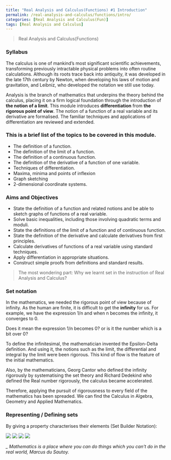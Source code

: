 ```yaml
---
title: "Real Analysis and Calculus(Functions) #1 Introduction"
permalink: /real-analysis-and-calculus/functions/intro/
categories: [Real Analysis and Calculus(Fun)]
tags: [Real Analysis and Calculus]
---
```


> Real Analysis and Calculus(Functions)

### Syllabus

The calculus is one of mankind’s most significant scientific achievements,
transforming previously intractable physical problems into often routine calculations. 
Although its roots trace back into antiquity, it was developed in the late 17th century by Newton,
when developing his laws of motion and gravitation, and Leibniz, who developed the notation we still use today. 

Analysis is the branch of mathematics that underpins the theory behind the calculus,
placing it on a firm logical foundation through the introduction of **the notion of a limit**.
This module introduces **differentiation** from **the rigorous point of view**. 
The notion of a function of a real variable and its derivative are formalised.
The familiar techniques and applications of differentiation are reviewed and extended. 

### This is a brief list of the topics to be covered in this module.

- The definition of a function.
- The definition of the limit of a function.
- The definition of a continuous function.
- The definition of the derivative of a function of one variable.
- Techniques of differentiation.
- Maxima, minima and points of inflexion
- Graph sketching
- 2-dimensional coordinate systems.

### Aims and Objectives

- State the definition of a function and related notions and be able to sketch graphs of functions of a real variable.
- Solve basic inequalities, including those involving quadratic terms and moduli.
- State the definitions of the limit of a function and of continuous function.
- State the definition of the derivative and calculate derivatives from first principles.
- Calculate derivatives of functions of a real variable using standard techniques.
- Apply differentiation in appropriate situations.
- Construct simple proofs from definitions and standard results.

> The most wondering part: Why we learnt set in the instruction of Real Analysis and Calculus?

### Set notation

In the mathematics, we needed the rigorous point of view because of infinity.
As the human are finite, it is difficult to get the **infinity** for us. 
For example, we have the expression 1/n and when n becomes the infinity, it converges to 0. 

Does it mean the expression 1/n becomes 0? or is it the number which is a bit over 0? 

To  define the infinitesimal, the mathematician invented the Epsilon-Delta definition.
And using it, the notions such as the limit, the differential and integral by the limit
were been rigorous. This kind of flow is the feature of the initial mathematics.

Also, by the mathematicians, Georg Cantor who defined the infinity rigorously by systematising the set theory 
and Richard Dedekind who defined the Real number rigorously, the calculus became accelerated. 

Therefore, applying the pursuit of rigorousness to every field of the mathematics has been spreaded.
We can find the Calculus in Algebra, Geometry and Applied Mathematics. 

### Representing / Defining sets

By giving a property characterises their elements (Set Builder Notation):

<img src="https://i.imgur.com/FaFLGlZ.jpg">

<img src="https://i.imgur.com/6Ki7V8u.jpg">

<img src="https://i.imgur.com/hwBZTdV.jpg">

<img src="https://i.imgur.com/VgDaGhj.jpg">



*_ Mathematics is a place where you can do things which you can't do in the real world, Marcus du Sautoy.*
